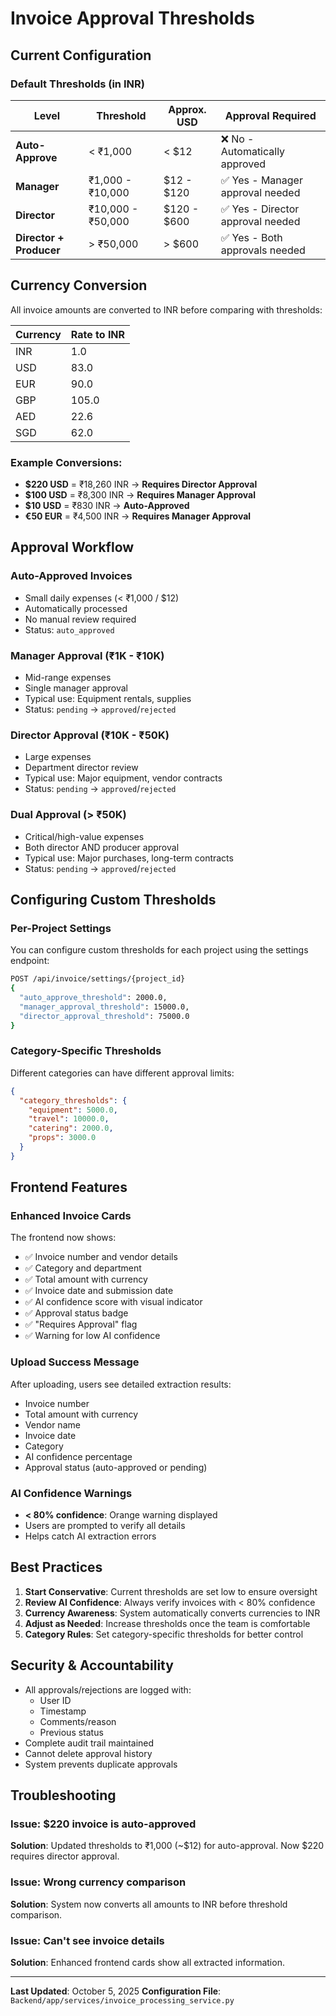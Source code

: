 # Invoice Approval Thresholds

## Current Configuration

### Default Thresholds (in INR)

| Level | Threshold | Approx. USD | Approval Required |
|-------|-----------|-------------|-------------------|
| **Auto-Approve** | < ₹1,000 | < $12 | ❌ No - Automatically approved |
| **Manager** | ₹1,000 - ₹10,000 | $12 - $120 | ✅ Yes - Manager approval needed |
| **Director** | ₹10,000 - ₹50,000 | $120 - $600 | ✅ Yes - Director approval needed |
| **Director + Producer** | > ₹50,000 | > $600 | ✅ Yes - Both approvals needed |

## Currency Conversion

All invoice amounts are converted to INR before comparing with thresholds:

| Currency | Rate to INR |
|----------|-------------|
| INR | 1.0 |
| USD | 83.0 |
| EUR | 90.0 |
| GBP | 105.0 |
| AED | 22.6 |
| SGD | 62.0 |

### Example Conversions:

- **$220 USD** = ₹18,260 INR → **Requires Director Approval**
- **$100 USD** = ₹8,300 INR → **Requires Manager Approval**
- **$10 USD** = ₹830 INR → **Auto-Approved**
- **€50 EUR** = ₹4,500 INR → **Requires Manager Approval**

## Approval Workflow

### Auto-Approved Invoices
- Small daily expenses (< ₹1,000 / $12)
- Automatically processed
- No manual review required
- Status: `auto_approved`

### Manager Approval (₹1K - ₹10K)
- Mid-range expenses
- Single manager approval
- Typical use: Equipment rentals, supplies
- Status: `pending` → `approved`/`rejected`

### Director Approval (₹10K - ₹50K)
- Large expenses
- Department director review
- Typical use: Major equipment, vendor contracts
- Status: `pending` → `approved`/`rejected`

### Dual Approval (> ₹50K)
- Critical/high-value expenses
- Both director AND producer approval
- Typical use: Major purchases, long-term contracts
- Status: `pending` → `approved`/`rejected`

## Configuring Custom Thresholds

### Per-Project Settings

You can configure custom thresholds for each project using the settings endpoint:

```bash
POST /api/invoice/settings/{project_id}
{
  "auto_approve_threshold": 2000.0,
  "manager_approval_threshold": 15000.0,
  "director_approval_threshold": 75000.0
}
```

### Category-Specific Thresholds

Different categories can have different approval limits:

```json
{
  "category_thresholds": {
    "equipment": 5000.0,
    "travel": 10000.0,
    "catering": 2000.0,
    "props": 3000.0
  }
}
```

## Frontend Features

### Enhanced Invoice Cards

The frontend now shows:
- ✅ Invoice number and vendor details
- ✅ Category and department
- ✅ Total amount with currency
- ✅ Invoice date and submission date
- ✅ AI confidence score with visual indicator
- ✅ Approval status badge
- ✅ "Requires Approval" flag
- ✅ Warning for low AI confidence

### Upload Success Message

After uploading, users see detailed extraction results:
- Invoice number
- Total amount with currency
- Vendor name
- Invoice date
- Category
- AI confidence percentage
- Approval status (auto-approved or pending)

### AI Confidence Warnings

- **< 80% confidence**: Orange warning displayed
- Users are prompted to verify all details
- Helps catch AI extraction errors

## Best Practices

1. **Start Conservative**: Current thresholds are set low to ensure oversight
2. **Review AI Confidence**: Always verify invoices with < 80% confidence
3. **Currency Awareness**: System automatically converts currencies to INR
4. **Adjust as Needed**: Increase thresholds once the team is comfortable
5. **Category Rules**: Set category-specific thresholds for better control

## Security & Accountability

- All approvals/rejections are logged with:
  - User ID
  - Timestamp
  - Comments/reason
  - Previous status
- Complete audit trail maintained
- Cannot delete approval history
- System prevents duplicate approvals

## Troubleshooting

### Issue: $220 invoice is auto-approved
**Solution**: Updated thresholds to ₹1,000 (~$12) for auto-approval. Now $220 requires director approval.

### Issue: Wrong currency comparison
**Solution**: System now converts all amounts to INR before threshold comparison.

### Issue: Can't see invoice details
**Solution**: Enhanced frontend cards show all extracted information.

---

**Last Updated**: October 5, 2025
**Configuration File**: `Backend/app/services/invoice_processing_service.py`
